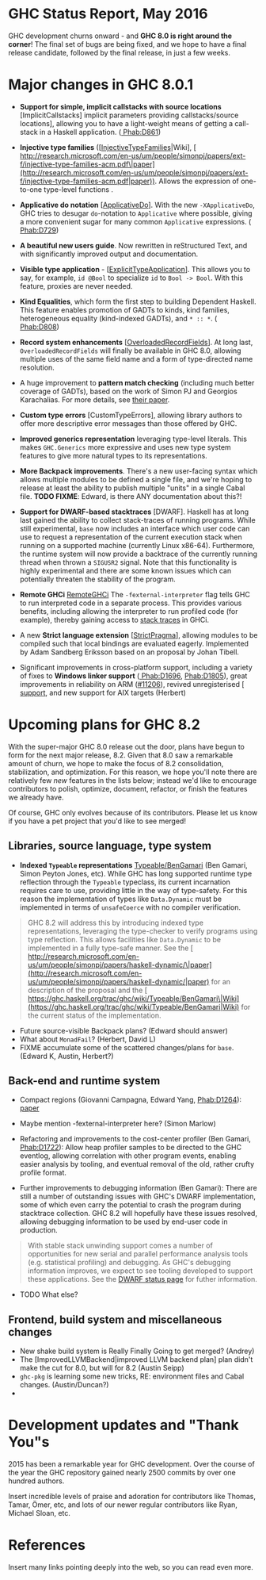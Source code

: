 # GHC Status Report, May 2016



GHC development churns onward - and **GHC 8.0 is right around the corner**! The final set of bugs are being fixed, and we hope to have a final release candidate, followed by the final release, in just a few weeks.


# Major changes in GHC 8.0.1


- **Support for simple, implicit callstacks with source locations** \[ImplicitCallstacks\] implicit parameters providing callstacks/source locations\], allowing you to have a light-weight means of getting a call-stack in a Haskell application. ([
  Phab:D861](https://phabricator.haskell.org/D861))

- **Injective type families** (\[[InjectiveTypeFamilies](injective-type-families)\|Wiki\], [
  http://research.microsoft.com/en-us/um/people/simonpj/papers/ext-f/injective-type-families-acm.pdf\|paper](http://research.microsoft.com/en-us/um/people/simonpj/papers/ext-f/injective-type-families-acm.pdf|paper)). Allows the expression of one-to-one type-level functions .

- **Applicative do notation** \[[ApplicativeDo](applicative-do)\]. With the new `-XApplicativeDo`, GHC tries to desugar `do`-notation to `Applicative` where possible, giving a more convenient sugar for many common `Applicative` expressions. ([
  Phab:D729](https://phabricator.haskell.org/D729))

- **A beautiful new users guide**. Now rewritten in reStructured Text, and with significantly improved output and documentation.

- **Visible type application** - \[[ExplicitTypeApplication](explicit-type-application)\]. This allows you to say, for example, `id @Bool` to specialize `id` to `Bool -> Bool`. With this feature, proxies are never needed.

- **Kind Equalities**, which form the first step to building Dependent Haskell. This feature enables promotion of GADTs to kinds, kind families, heterogeneous equality (kind-indexed GADTs), and `* :: *`. ([
  Phab:D808](https://phabricator.haskell.org/D808))

- **Record system enhancements** \[[OverloadedRecordFields](overloaded-record-fields)\]. At long last, `OverloadedRecordFields` will finally be available in GHC 8.0, allowing multiple uses of the same field name and a form of type-directed name resolution.

- A huge improvement to **pattern match checking** (including much better coverage of GADTs), based on the work of Simon PJ and Georgios Karachalias. For more details, see [
  their paper](http://research.microsoft.com/en-us/um/people/simonpj/papers/pattern-matching/gadtpm.pdf).

- **Custom type errors** \[CustomTypeErrors\], allowing library authors to offer more descriptive error messages than those offered by GHC.

- **Improved generics representation** leveraging type-level literals. This makes `GHC.Generics` more expressive and uses new type system features to give more natural types to its representations.

- **More Backpack improvements**. There's a new user-facing syntax which allows multiple modules to be defined a single file, and we're hoping to release at least the ability to publish multiple "units" in a single Cabal file. **TODO FIXME**: Edward, is there ANY documentation about this?!

- **Support for DWARF-based stacktraces** \[DWARF\]. Haskell has at long last gained the ability to collect stack-traces of running programs. While still experimental, `base` now includes an interface which user code can use to request a representation of the current execution stack when running on a supported machine (currently Linux x86-64). Furthermore, the runtime system will now provide a backtrace of the currently running thread when thrown a `SIGUSR2` signal. Note that this functionality is highly experimental and there are some known issues which can potentially threaten the stability of the program.

- **Remote GHCi** [RemoteGHCi](remote-gh-ci) The `-fexternal-interpreter` flag tells GHC to run interpreted code in a separate process.  This provides various benefits, including allowing the interpreter to run profiled code (for example), thereby gaining access to [
  stack traces](http://simonmar.github.io/posts/2016-02-12-Stack-traces-in-GHCi.html) in GHCi.

- A new **Strict language extension** \[[StrictPragma](strict-pragma)\], allowing modules to be compiled such that local bindings are evaluated eagerly. Implemented by Adam Sandberg Eriksson based on an proposal by Johan Tibell.

- Significant improvements in cross-platform support, including a variety of fixes to **Windows linker support** ([
  Phab:D1696](https://phabricator.haskell.org/D1696), [
  Phab:D1805](https://phabricator.haskell.org/D1805)), great improvements in reliability on ARM ([\#11206](https://gitlab.staging.haskell.org/ghc/ghc/issues/11206)), revived unregisterised \[[
  support](https://trofi.github.io/posts/191-ghc-on-m68k.html|m68k), and new support for AIX targets (Herbert)

# Upcoming plans for GHC 8.2



With the super-major GHC 8.0 release out the door, plans have begun to form for the next major release, 8.2. Given that 8.0 saw a remarkable amount of churn, we hope to make the focus of 8.2 consolidation, stabilization, and optimization.  For this reason, we hope you'll note there are relatively few *new* features in the lists below; instead we'd like to encourage contributors to polish, optimize, document, refactor, or finish the features we already have.



Of course, GHC only evolves because of its contributors. Please let us know if you have a pet project that you'd like to see merged!


## Libraries, source language, type system


- **Indexed `Typeable` representations** [Typeable/BenGamari](typeable/ben-gamari) (Ben Gamari, Simon Peyton Jones, etc). While GHC has long supported runtime type reflection through the `Typeable` typeclass, its current incarnation requires care to use, providing little in the way of type-safety. For this reason the implementation of types like `Data.Dynamic` must be implemented in terms of `unsafeCoerce` with no compiler verification.

>
>
> GHC 8.2 will address this by introducing indexed type representations, leveraging the type-checker to verify programs using type reflection. This allows facilities like `Data.Dynamic` to be implemented in a fully type-safe manner. See the [
> http://research.microsoft.com/en-us/um/people/simonpj/papers/haskell-dynamic/\|paper](http://research.microsoft.com/en-us/um/people/simonpj/papers/haskell-dynamic/|paper) for an description of the proposal and the [
> https://ghc.haskell.org/trac/ghc/wiki/Typeable/BenGamari\|Wiki](https://ghc.haskell.org/trac/ghc/wiki/Typeable/BenGamari|Wiki) for the current status of the implementation.
>
>

- Future source-visible Backpack plans? (Edward should answer)
- What about `MonadFail`? (Herbert, David L)
- FIXME accumulate some of the scattered changes/plans for `base`. (Edward K, Austin, Herbert?)

## Back-end and runtime system


- Compact regions (Giovanni Campagna, Edward Yang, [
  Phab:D1264](https://phabricator.haskell.org/D1264)): [
  paper](http://ezyang.com/papers/ezyang15-cnf.pdf)

- Maybe mention -fexternal-interpreter here? (Simon Marlow)

- Refactoring and improvements to the cost-center profiler (Ben Gamari, [
  Phab:D1722](https://phabricator.haskell.org/D1722)): Allow
  heap profiler samples to be directed to the GHC eventlog, allowing
  correlation with other program events, enabling easier analysis by tooling,
  and eventual removal of the old, rather crufty profile format.

- Further improvements to debugging information (Ben Gamari): There are still a number of outstanding issues with GHC's DWARF implementation, some of which even carry the potential to crash the program during stacktrace collection. GHC 8.2 will hopefully have these issues resolved, allowing debugging information to be used by end-user code in production.

>
>
> With stable stack unwinding support comes a number of opportunities for new serial and parallel performance analysis tools (e.g. statistical profiling) and debugging. As GHC's debugging information improves, we expect to see tooling developed to support these applications. See the [
> DWARF status page](https://ghc.haskell.org/trac/ghc/wiki/DWARF/80Status) for futher information.
>
>

- TODO What else?

## Frontend, build system and miscellaneous changes


- New shake build system is Really Finally Going to get merged? (Andrey)
- The \[ImprovedLLVMBackend\|improved LLVM backend plan\] plan didn't make the cut for 8.0, but will for 8.2 (Austin Seipp)
- `ghc-pkg` is learning some new tricks, RE: environment files and Cabal changes. (Austin/Duncan?)
- 

# Development updates and "Thank You"s



2015 has been a remarkable year for GHC development. Over the course of the year the GHC repository gained nearly 2500 commits by over one hundred authors.



Insert incredible levels of praise and adoration for contributors like Thomas, Tamar, Ömer, etc, and
lots of our newer regular contributors like Ryan, Michael Sloan, etc.


# References



Insert many links pointing deeply into the web, so you can read even more.


